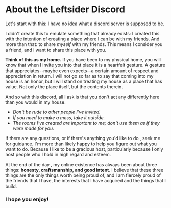 # About the Leftsider Discord

Let's start with this: I have no idea what a discord server is supposed to be.

I didn't create this to emulate something that already exists: I created this with the intention of creating a place where I can be with my friends. And more than that: to share *myself* with my friends. This means I consider you a friend, and i want to share this place with you.

**Think of this as my home.** If you have been to my physical home, you will know that when I invite you into that place it is a heartfelt gesture. A gesture that appreciates--maybe even expects--a certain  amount of respect and appreciation in return. I will not go so far as to say that coming into my house is an honor, but I will stand on treating my house as a place that has value. Not only the place itself, but the contents therein. 

And so with this discord, all I ask is that you don't act any differently here than you would in my house.  

- *Don't be rude to other people I've invited.*
- *If you need to make a mess, take it outside.* 
- *The rooms I've created are important to me; don't use them as if they were made for you.* 

If there are any questions, or if there's anything you'd like to do , seek me for guidance. I'm more than likely happy to help you figure out what you want to do. Because I like to be a gracious host, particularly because I only host people who I hold in high regard and esteem.

At the end of the day , my online existence has always been about three things: **honesty, craftsmanship, and good intent**. I believe that these three things are the only things worth being proud of, and I am fiercely proud of the friends that I have, the interests that I have acquired and the things that I build. 

### I hope you enjoy! 